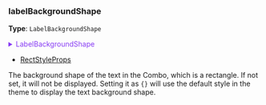 ### labelBackgroundShape

**Type**: `LabelBackgroundShape`

<details>
  <summary style="color: #873bf4; cursor: pointer;">
    LabelBackgroundShape
  </summary>

```ts
type LabelBackgroundShape = RectStyleProps & {
  /** Inner padding of the background */
  padding?: number | number[];
};
```

</details>

- [RectStyleProps](/apis/shape/rect-style-props)

The background shape of the text in the Combo, which is a rectangle. If not set, it will not be displayed. Setting it as `{}` will use the default style in the theme to display the text background shape.
